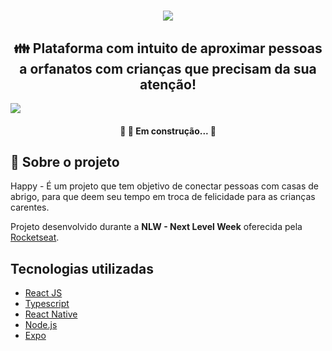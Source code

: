 <h1 align="center"><img src="https://user-images.githubusercontent.com/49095200/95856473-75bf6180-0d30-11eb-9322-36421c290fbd.png" /></h1>

<h2 align="center">👪 Plataforma com intuito de aproximar pessoas a orfanatos com crianças que precisam da sua atenção!</h2>

<img src="https://user-images.githubusercontent.com/49095200/95929117-98399500-0d99-11eb-891e-5ef1ac6ed0db.png" />

<h4 align="center"> 
	🚧 👷  Em construção...  🚧
</h4>

## 💬 Sobre o projeto
Happy - É um projeto que tem objetivo de conectar pessoas com casas de abrigo, para que deem seu tempo em troca de felicidade para as crianças carentes.

Projeto desenvolvido durante a **NLW - Next Level Week** oferecida pela [Rocketseat](https://blog.rocketseat.com.br/primeira-next-level-week/).

## Tecnologias utilizadas
* [React JS](https://pt-br.reactjs.org)
* [Typescript](https://www.typescriptlang.org/)
* [React Native](https://reactnative.dev)
* [Node.js](https://nodejs.org/en/)
* [Expo](https://expo.io)
